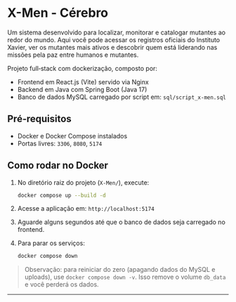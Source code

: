 # X-Men - Cérebro

Um sistema desenvolvido para localizar, monitorar e catalogar mutantes ao redor do mundo. Aqui você pode acessar os registros oficiais do Instituto Xavier, ver os mutantes mais ativos e descobrir quem está liderando nas missões pela paz entre humanos e mutantes.

Projeto full‑stack com dockerização, composto por:
- Frontend em React.js (Vite) servido via Nginx
- Backend em Java com Spring Boot (Java 17)
- Banco de dados MySQL carregado por script em: `sql/script_x-men.sql`

## Pré‑requisitos

- Docker e Docker Compose instalados
- Portas livres: `3306`, `8080`, `5174`

## Como rodar no Docker

1. No diretório raiz do projeto (`X-Men/`), execute:
   
   ```bash
   docker compose up --build -d
   ```

2. Acesse a aplicação em: `http://localhost:5174`

3. Aguarde alguns segundos até que o banco de dados seja carregado no frontend.

4. Para parar os serviços:
   
   ```bash
   docker compose down
   ```

> Observação: para reiniciar do zero (apagando dados do MySQL e uploads), use `docker compose down -v`. Isso remove o volume `db_data` e você perderá os dados.

---
